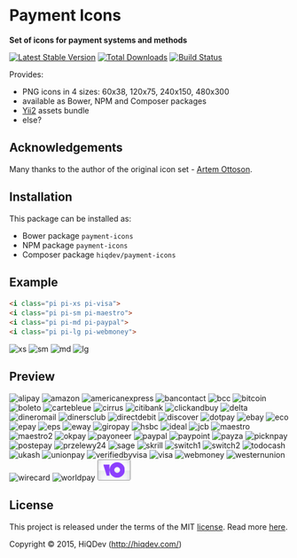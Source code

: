 Payment Icons
=============

**Set of icons for payment systems and methods**

[![Latest Stable Version](https://poser.pugx.org/hiqdev/payment-icons/v/stable)](//packagist.org/packages/hiqdev/payment-icons)
[![Total Downloads](https://poser.pugx.org/hiqdev/payment-icons/downloads)](//packagist.org/packages/hiqdev/payment-icons)
[![Build Status](https://img.shields.io/travis/hiqdev/payment-icons.svg)](http://travis-ci.org/hiqdev/payment-icons)

Provides:
- PNG icons in 4 sizes: 60x38, 120x75, 240x150, 480x300
- available as Bower, NPM and Composer packages
- [Yii2](http://yiiframework.com) assets bundle
- else?

## Acknowledgements

Many thanks to the author of the original icon set - [Artem Ottoson](https://www.behance.net/Ottoson).

## Installation

This package can be installed as:
- Bower package `payment-icons`
- NPM package `payment-icons`
- Composer package `hiqdev/payment-icons`

## Example

```html
<i class="pi pi-xs pi-visa">
<i class="pi pi-sm pi-maestro">
<i class="pi pi-md pi-paypal">
<i class="pi pi-lg pi-webmoney">
```

![xs](https://raw.githubusercontent.com/hiqdev/payment-icons/master/src/assets/png/xs/visa.png)
![sm](https://raw.githubusercontent.com/hiqdev/payment-icons/master/src/assets/png/sm/maestro.png)
![md](https://raw.githubusercontent.com/hiqdev/payment-icons/master/src/assets/png/md/paypal.png)
![lg](https://raw.githubusercontent.com/hiqdev/payment-icons/master/src/assets/png/lg/webmoney.png)

## Preview

![alipay](https://raw.githubusercontent.com/hiqdev/payment-icons/master/src/assets/png/xs/alipay.png)
![amazon](https://raw.githubusercontent.com/hiqdev/payment-icons/master/src/assets/png/xs/amazon.png)
![americanexpress](https://raw.githubusercontent.com/hiqdev/payment-icons/master/src/assets/png/xs/americanexpress.png)
![bancontact](https://raw.githubusercontent.com/hiqdev/payment-icons/master/src/assets/png/xs/bancontact.png)
![bcc](https://raw.githubusercontent.com/hiqdev/payment-icons/master/src/assets/png/xs/bcc.png)
![bitcoin](https://raw.githubusercontent.com/hiqdev/payment-icons/master/src/assets/png/xs/bitcoin.png)
![boleto](https://raw.githubusercontent.com/hiqdev/payment-icons/master/src/assets/png/xs/boleto.png)
![cartebleue](https://raw.githubusercontent.com/hiqdev/payment-icons/master/src/assets/png/xs/cartebleue.png)
![cirrus](https://raw.githubusercontent.com/hiqdev/payment-icons/master/src/assets/png/xs/cirrus.png)
![citibank](https://raw.githubusercontent.com/hiqdev/payment-icons/master/src/assets/png/xs/citibank.png)
![clickandbuy](https://raw.githubusercontent.com/hiqdev/payment-icons/master/src/assets/png/xs/clickandbuy.png)
![delta](https://raw.githubusercontent.com/hiqdev/payment-icons/master/src/assets/png/xs/delta.png)
![dineromail](https://raw.githubusercontent.com/hiqdev/payment-icons/master/src/assets/png/xs/dineromail.png)
![dinersclub](https://raw.githubusercontent.com/hiqdev/payment-icons/master/src/assets/png/xs/dinersclub.png)
![directdebit](https://raw.githubusercontent.com/hiqdev/payment-icons/master/src/assets/png/xs/directdebit.png)
![discover](https://raw.githubusercontent.com/hiqdev/payment-icons/master/src/assets/png/xs/discover.png)
![dotpay](https://raw.githubusercontent.com/hiqdev/payment-icons/master/src/assets/png/xs/dotpay.png)
![ebay](https://raw.githubusercontent.com/hiqdev/payment-icons/master/src/assets/png/xs/ebay.png)
![eco](https://raw.githubusercontent.com/hiqdev/payment-icons/master/src/assets/png/xs/eco.png)
![epay](https://raw.githubusercontent.com/hiqdev/payment-icons/master/src/assets/png/xs/epay.png)
![eps](https://raw.githubusercontent.com/hiqdev/payment-icons/master/src/assets/png/xs/eps.png)
![eway](https://raw.githubusercontent.com/hiqdev/payment-icons/master/src/assets/png/xs/eway.png)
![giropay](https://raw.githubusercontent.com/hiqdev/payment-icons/master/src/assets/png/xs/giropay.png)
![hsbc](https://raw.githubusercontent.com/hiqdev/payment-icons/master/src/assets/png/xs/hsbc.png)
![ideal](https://raw.githubusercontent.com/hiqdev/payment-icons/master/src/assets/png/xs/ideal.png)
![jcb](https://raw.githubusercontent.com/hiqdev/payment-icons/master/src/assets/png/xs/jcb.png)
![maestro](https://raw.githubusercontent.com/hiqdev/payment-icons/master/src/assets/png/xs/maestro.png)
![maestro2](https://raw.githubusercontent.com/hiqdev/payment-icons/master/src/assets/png/xs/maestro2.png)
![okpay](https://raw.githubusercontent.com/hiqdev/payment-icons/master/src/assets/png/xs/okpay.png)
![payoneer](https://raw.githubusercontent.com/hiqdev/payment-icons/master/src/assets/png/xs/payoneer.png)
![paypal](https://raw.githubusercontent.com/hiqdev/payment-icons/master/src/assets/png/xs/paypal.png)
![paypoint](https://raw.githubusercontent.com/hiqdev/payment-icons/master/src/assets/png/xs/paypoint.png)
![payza](https://raw.githubusercontent.com/hiqdev/payment-icons/master/src/assets/png/xs/payza.png)
![picknpay](https://raw.githubusercontent.com/hiqdev/payment-icons/master/src/assets/png/xs/picknpay.png)
![postepay](https://raw.githubusercontent.com/hiqdev/payment-icons/master/src/assets/png/xs/postepay.png)
![przelewy24](https://raw.githubusercontent.com/hiqdev/payment-icons/master/src/assets/png/xs/przelewy24.png)
![sage](https://raw.githubusercontent.com/hiqdev/payment-icons/master/src/assets/png/xs/sage.png)
![skrill](https://raw.githubusercontent.com/hiqdev/payment-icons/master/src/assets/png/xs/skrill.png)
![switch1](https://raw.githubusercontent.com/hiqdev/payment-icons/master/src/assets/png/xs/switch1.png)
![switch2](https://raw.githubusercontent.com/hiqdev/payment-icons/master/src/assets/png/xs/switch2.png)
![todocash](https://raw.githubusercontent.com/hiqdev/payment-icons/master/src/assets/png/xs/todocash.png)
![ukash](https://raw.githubusercontent.com/hiqdev/payment-icons/master/src/assets/png/xs/ukash.png)
![unionpay](https://raw.githubusercontent.com/hiqdev/payment-icons/master/src/assets/png/xs/unionpay.png)
![verifiedbyvisa](https://raw.githubusercontent.com/hiqdev/payment-icons/master/src/assets/png/xs/verifiedbyvisa.png)
![visa](https://raw.githubusercontent.com/hiqdev/payment-icons/master/src/assets/png/xs/visa.png)
![webmoney](https://raw.githubusercontent.com/hiqdev/payment-icons/master/src/assets/png/xs/webmoney.png)
![westernunion](https://raw.githubusercontent.com/hiqdev/payment-icons/master/src/assets/png/xs/westernunion.png)
![wirecard](https://raw.githubusercontent.com/hiqdev/payment-icons/master/src/assets/png/xs/wirecard.png)
![worldpay](https://raw.githubusercontent.com/hiqdev/payment-icons/master/src/assets/png/xs/worldpay.png)
![yandexmoney](https://raw.githubusercontent.com/hiqdev/payment-icons/master/src/assets/png/xs/yandexmoney.png)

## License

This project is released under the terms of the MIT [license](LICENSE).
Read more [here](http://choosealicense.com/licenses/mit).

Copyright © 2015, HiQDev (http://hiqdev.com/)
